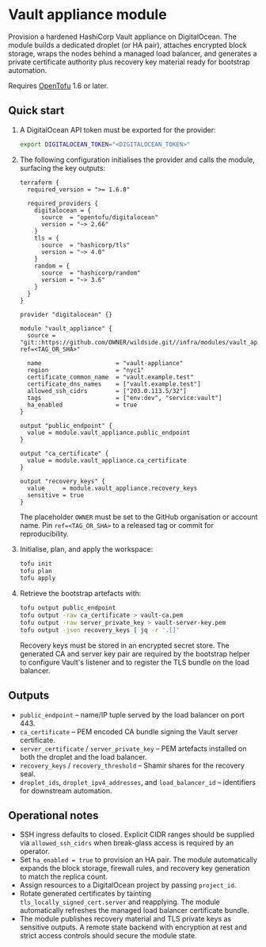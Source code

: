 # Vault appliance module

Provision a hardened HashiCorp Vault appliance on DigitalOcean. The module builds
a dedicated droplet (or HA pair), attaches encrypted block storage, wraps the
nodes behind a managed load balancer, and generates a private certificate
authority plus recovery key material ready for bootstrap automation.

Requires [OpenTofu](https://opentofu.org/docs/intro/install/) 1.6 or later.

## Quick start

1. A DigitalOcean API token must be exported for the provider:

   ```sh
   export DIGITALOCEAN_TOKEN="<DIGITALOCEAN_TOKEN>"
   ```

2. The following configuration initialises the provider and calls the module,
   surfacing the key outputs:

   ```hcl
   terraform {
     required_version = ">= 1.6.0"

     required_providers {
       digitalocean = {
         source  = "opentofu/digitalocean"
         version = "~> 2.66"
       }
       tls = {
         source  = "hashicorp/tls"
         version = "~> 4.0"
       }
       random = {
         source  = "hashicorp/random"
         version = "~> 3.6"
       }
     }
   }

   provider "digitalocean" {}

   module "vault_appliance" {
     source = "git::https://github.com/OWNER/wildside.git//infra/modules/vault_appliance?ref=<TAG_OR_SHA>"

     name                     = "vault-appliance"
     region                   = "nyc1"
     certificate_common_name  = "vault.example.test"
     certificate_dns_names    = ["vault.example.test"]
     allowed_ssh_cidrs        = ["203.0.113.5/32"]
     tags                     = ["env:dev", "service:vault"]
     ha_enabled               = true
   }

   output "public_endpoint" {
     value = module.vault_appliance.public_endpoint
   }

   output "ca_certificate" {
     value = module.vault_appliance.ca_certificate
   }

   output "recovery_keys" {
     value     = module.vault_appliance.recovery_keys
     sensitive = true
   }
   ```

   The placeholder `OWNER` must be set to the GitHub organisation or account
   name. Pin `ref=<TAG_OR_SHA>` to a released tag or commit for reproducibility.

3. Initialise, plan, and apply the workspace:

   ```sh
   tofu init
   tofu plan
   tofu apply
   ```

4. Retrieve the bootstrap artefacts with:

   ```sh
   tofu output public_endpoint
   tofu output -raw ca_certificate > vault-ca.pem
   tofu output -raw server_private_key > vault-server-key.pem
   tofu output -json recovery_keys | jq -r '.[]'
   ```

   Recovery keys must be stored in an encrypted secret store. The generated CA
   and server key pair are required by the bootstrap helper to configure Vault's
   listener and to register the TLS bundle on the load balancer.

## Outputs

- `public_endpoint` – name/IP tuple served by the load balancer on port 443.
- `ca_certificate` – PEM encoded CA bundle signing the Vault server certificate.
- `server_certificate` / `server_private_key` – PEM artefacts installed on both
  the droplet and the load balancer.
- `recovery_keys` / `recovery_threshold` – Shamir shares for the recovery seal.
- `droplet_ids`, `droplet_ipv4_addresses`, and `load_balancer_id` – identifiers
  for downstream automation.

## Operational notes

- SSH ingress defaults to closed. Explicit CIDR ranges should be supplied via
  `allowed_ssh_cidrs` when break-glass access is required by an operator.
- Set `ha_enabled = true` to provision an HA pair. The module automatically
  expands the block storage, firewall rules, and recovery key generation to
  match the replica count.
- Assign resources to a DigitalOcean project by passing `project_id`.
- Rotate generated certificates by tainting `tls_locally_signed_cert.server`
  and reapplying. The module automatically refreshes the managed load balancer
  certificate bundle.
- The module publishes recovery material and TLS private keys as sensitive
  outputs. A remote state backend with encryption at rest and strict access
  controls should secure the module state.
